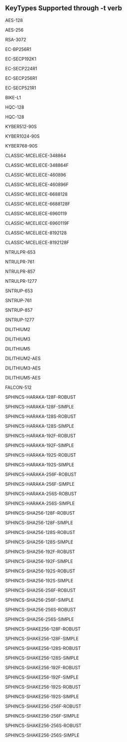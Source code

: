 ## KeyTypes Supported through -t verb

AES-128

AES-256

RSA-3072

EC-BP256R1

EC-SECP192K1

EC-SECP224R1

EC-SECP256R1

EC-SECP521R1

BIKE-L1

HQC-128

HQC-128

KYBER512-90S

KYBER1024-90S

KYBER768-90S

CLASSIC-MCELIECE-348864

CLASSIC-MCELIECE-348864F

CLASSIC-MCELIECE-460896

CLASSIC-MCELIECE-460896F

CLASSIC-MCELIECE-6688128

CLASSIC-MCELIECE-6688128F

CLASSIC-MCELIECE-6960119

CLASSIC-MCELIECE-6960119F

CLASSIC-MCELIECE-8192128

CLASSIC-MCELIECE-8192128F

NTRULPR-653

NTRULPR-761

NTRULPR-857

NTRULPR-1277

SNTRUP-653

SNTRUP-761

SNTRUP-857

SNTRUP-1277

DILITHIUM2

DILITHIUM3

DILITHIUM5

DILITHIUM2-AES

DILITHIUM3-AES

DILITHIUM5-AES

FALCON-512

SPHINCS-HARAKA-128F-ROBUST

SPHINCS-HARAKA-128F-SIMPLE

SPHINCS-HARAKA-128S-ROBUST

SPHINCS-HARAKA-128S-SIMPLE

SPHINCS-HARAKA-192F-ROBUST

SPHINCS-HARAKA-192F-SIMPLE

SPHINCS-HARAKA-192S-ROBUST

SPHINCS-HARAKA-192S-SIMPLE

SPHINCS-HARAKA-256F-ROBUST

SPHINCS-HARAKA-256F-SIMPLE

SPHINCS-HARAKA-256S-ROBUST

SPHINCS-HARAKA-256S-SIMPLE

SPHINCS-SHA256-128F-ROBUST

SPHINCS-SHA256-128F-SIMPLE

SPHINCS-SHA256-128S-ROBUST

SPHINCS-SHA256-128S-SIMPLE

SPHINCS-SHA256-192F-ROBUST

SPHINCS-SHA256-192F-SIMPLE

SPHINCS-SHA256-192S-ROBUST

SPHINCS-SHA256-192S-SIMPLE

SPHINCS-SHA256-256F-ROBUST

SPHINCS-SHA256-256F-SIMPLE

SPHINCS-SHA256-256S-ROBUST

SPHINCS-SHA256-256S-SIMPLE

SPHINCS-SHAKE256-128F-ROBUST

SPHINCS-SHAKE256-128F-SIMPLE

SPHINCS-SHAKE256-128S-ROBUST

SPHINCS-SHAKE256-128S-SIMPLE

SPHINCS-SHAKE256-192F-ROBUST

SPHINCS-SHAKE256-192F-SIMPLE

SPHINCS-SHAKE256-192S-ROBUST

SPHINCS-SHAKE256-192S-SIMPLE

SPHINCS-SHAKE256-256F-ROBUST

SPHINCS-SHAKE256-256F-SIMPLE

SPHINCS-SHAKE256-256S-ROBUST

SPHINCS-SHAKE256-256S-SIMPLE
